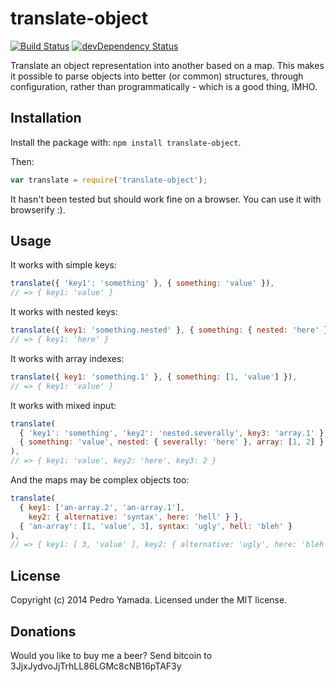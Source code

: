 translate-object
================
[![Build Status](https://travis-ci.org/yamadapc/node-translate-object.svg)](https://travis-ci.org/yamadapc/node-translate-object)
[![devDependency Status](https://david-dm.org/yamadapc/node-translate-object/dev-status.svg)](https://david-dm.org/yamadapc/node-translate-object#info=devDependencies)

Translate an object representation into another based on a map. This makes it
possible to parse objects into better (or common) structures, through
configuration, rather than programmatically - which is a good thing, IMHO.

## Installation

Install the package with: `npm install translate-object`.

Then:
```javascript
var translate = require('translate-object');
```

It hasn't been tested but should work fine on a browser. You can use it with
browserify :).

## Usage

It works with simple keys:
```javascript
translate({ 'key1': 'something' }, { something: 'value' }),
// => { key1: 'value' }
```

It works with nested keys:
```javascript
translate({ key1: 'something.nested' }, { something: { nested: 'here' } }),
// => { key1: 'here' }
```

It works with array indexes:
```javascript
translate({ key1: 'something.1' }, { something: [1, 'value'] }),
// => { key1: 'value' }
```

It works with mixed input:
```javascript
translate(
  { 'key1': 'something', 'key2': 'nested.severally', key3: 'array.1' },
  { something: 'value', nested: { severally: 'here' }, array: [1, 2] }
),
// => { key1: 'value', key2: 'here', key3: 2 }
```

And the maps may be complex objects too:
```javascript
translate(
  { key1: ['an-array.2', 'an-array.1'],
    key2: { alternative: 'syntax', here: 'hell' } },
  { 'an-array': [1, 'value', 3], syntax: 'ugly', hell: 'bleh' }
),
// => { key1: [ 3, 'value' ], key2: { alternative: 'ugly', here: 'bleh' } }
```

## License
Copyright (c) 2014 Pedro Yamada. Licensed under the MIT license.

## Donations
Would you like to buy me a beer? Send bitcoin to 3JjxJydvoJjTrhLL86LGMc8cNB16pTAF3y
